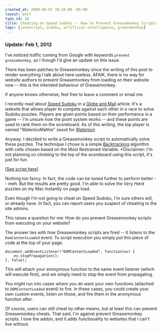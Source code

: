```yaml
--- 
created_at: 2009-05-07 10:24:00 -05:00
layout: post
typo_id: 18
title: Cheating on Speed Sudoku -- How to Prevent Greasemonkey Scripts
tags: [javascript, sudoku, artificial-intelligence, greasemonkey]
---
```


<div class="hero-unit well">
<h3>Update: Feb 1, 2012</h3>
<p>I've noticed traffic coming from Google with keywords <code>prevent greasemonkey</code>, so I though I'd give an update on this issue.</p>
<p>There has been patches to Greasemonkey since the writing of this post to render everything I talk about here useless. AFAIK, there is no way
for website authors to prevent Greasemonkey from loading on their website now -- this is the intended behaviour of Greasemonkey.</p>
<p>If anyone knows otherwise, feel free to leave a comment or email me.</p>
</div >

<p>I recently read about <a href="http://www.speedsudoku.com">Speed Sudoku</a> in a <a href="http://globeandmail.com">Globe and Mail</a> article. It's a website that allows player to compete against each other in a race to solve Sudoku puzzles. Players are given points based on their performance in a game -- I'm unsure how the point system works -- and these points are used to rank them on the scoreboard. As of this writing, the top player is named "WaterlooMathie" (woot for <a href="http://uwaterloo.ca/">Waterloo</a>).</p>
<p>Anyway. I decided to write a Greasemonkey script to automatically solve these puzzles. The technique I chose is a simple <a href="http://en.wikipedia.org/wiki/Backtracking">Backtracking</a> algorithm with cells chosen based on the Most Restrained Variable. *Disclaimer: I'm not planning on climbing to the top of the scoreboard using this script, it's just for fun.</p>
<p>[<a href="http://static.jackhsu.com/greasemonkey/sudoku.js">See script here</a>]</p>
<p>Nothing too fancy. In fact, the code can be tuned further to perform better -- meh. But the results are pretty good. I'm able to solve the <em>Very Hard</em> puzzles on my Mac instantly on page load.</p>
<p>Even though I'm not going to cheat on Speed Sudoku, I'm sure others will, or already have. In fact, you can report users you suspect of cheating to the site admins.</p>
<p>This raises a question for me: How do you prevent Greasemonkey scripts from executing on your website?</p>
<p>The answer lies with <em>how </em>Greasemonkey scripts are fired -- it listens to the <code>DomContentLoaded</code> event. To script execution you simply put this piece of code at the top of your page.</p>

	document.addEventListener("DOMContentLoaded", function(ev) {
		ev.stopPropagation();
	}, false);

<p>This will attach your anonymous function to the same event listener (which will execute first), and we simply need to stop the event from propagating.</p>
<p>You might run into cases where you <em>do</em> want your own functions (attached to <code>DOMContentLoaded</code> event) to fire. In these cases, you could create your own custom events, listen on those, and fire them in the anonymous function after.</p>
<p>Of course, users can still cheat by other means, but at least this can prevent Greasemonkey cheats. That said, I'm against prevent Greasemonkey scripts. I love the addon, and it adds functionality to websites that I can't live without.</p>
